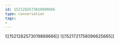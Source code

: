 ```yaml
---
id: 1521282573019889666
type: conversation
tags:
- 
---
```

![[1521282573019889666]]
![[1521721758096625665]]

